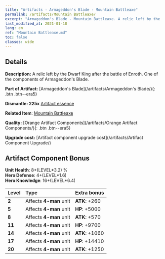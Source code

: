 ```yaml
---
title: "Artifacts - Armageddon's Blade - Mountain Battleaxe"
permalink: /artifacts/Mountain Battleaxe/
excerpt: "Armageddon's Blade - Mountain Battleaxe. A relic left by the Dwarf King after the battle of Enroth. One of the components of Armageddon's Blade."
last_modified_at: 2021-01-18
lang: en
ref: "Mountain Battleaxe.md"
toc: false
classes: wide
---
```




## Details

 **Description:** A relic left by the Dwarf King after the battle of Enroth. One of the components of Armageddon's Blade.

 **Part of Artifact:** [Armageddon's Blade](/artifacts/Armageddon's Blade/){: .btn .btn--era5}

 **Dismantle: 225x** [ Artifact essence](/Items/con_277/)

 **Related Item**: [ Mountain Battleaxe](/Items/art_15/)

 **Quality:** [Orange Artifact Components](/artifacts/Orange Artifact Components/){: .btn .btn--era5}

 **Upgrade cost:** [Artifact component upgrade cost](/artifacts/Artifact Component Upgrade/)

## Artifact Component Bonus

  **Unit Health**: 8+(LEVEL\*3.2) %<br/>**Hero Defense**: 4+(LEVEL\*1.6)<br/>**Hero Knowledge**: 16+(LEVEL\*6.4)

  |  Level  | Type |    Extra bonus  | 
  |:--------|:-----|:----------------| 
  | **2** | Affects **4-man** unit | **ATK**: +260 | 
  | **5** | Affects **4-man** unit | **HP**: +5000 | 
  | **8** | Affects **4-man** unit | **ATK**: +570 | 
  | **11** | Affects **4-man** unit | **HP**: +9700 | 
  | **14** | Affects **4-man** unit | **ATK**: +1060 | 
  | **17** | Affects **4-man** unit | **HP**: +14410 | 
  | **20** | Affects **4-man** unit | **ATK**: +1250 | 
